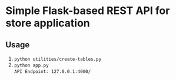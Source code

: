 # Simple Flask-based REST API for store application

## Usage
1. ``` python utilities/create-tables.py ```
2. ``` python app.py ``` <br> ``` API Endpoint: 127.0.0.1:4000/ ```
